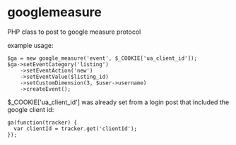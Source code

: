 googlemeasure
=============

PHP class to post to google measure protocol

example usage:
```
$ga = new google_measure('event', $_COOKIE['ua_client_id']);
$ga->setEventCategory('listing')
	->setEventAction('new')
	->setEventValue($listing_id)
	->setCustomDimension(3, $user->username)
	->createEvent();
```
			

$_COOKIE['ua_client_id'] was already set from a login post that included the google client id:
```
ga(function(tracker) {
  var clientId = tracker.get('clientId');
});
```
